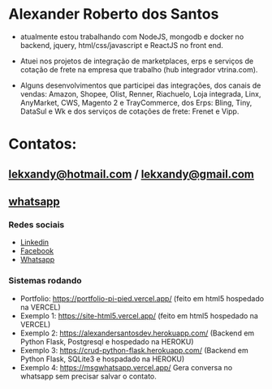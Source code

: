 # Alexander Roberto dos Santos 
- atualmente estou trabalhando com NodeJS, mongodb e docker no backend, jquery, html/css/javascript e ReactJS no front end.

- Atuei nos projetos de integração de marketplaces, erps e serviços de cotação de frete na empresa que trabalho (hub integrador vtrina.com).

- Alguns desenvolvimentos que participei das integrações, dos canais de vendas: Amazon, Shopee, Olist, Renner, Riachuelo, Loja integrada, Linx, AnyMarket, CWS, Magento 2 e TrayCommerce, dos Erps: Bling, Tiny, DataSul e Wk e dos serviços de cotações de frete: Frenet e Vipp.

# Contatos: 
  ## lekxandy@hotmail.com / lekxandy@gmail.com
  ## [whatsapp](https://api.whatsapp.com/send?phone=5541987138561&text=Ola)

### Redes sociais

-  [Linkedin](https://www.linkedin.com/in/alexander-roberto-dos-santos-030bb786)
-  [Facebook](https://pt-br.facebook.com/lekxandy)
-  [Whatsapp](https://api.whatsapp.com/send?phone=5541987138561)

### Sistemas rodando

-  Portfolio: https://portfolio-pi-pied.vercel.app/ (feito em html5 hospedado na VERCEL)
-  Exemplo 1: https://site-html5.vercel.app/ (feito em html5 hospedado na VERCEL)
-  Exemplo 2: https://alexandersantosdev.herokuapp.com/ (Backend em Python Flask, Postgresql e hospedado na HEROKU)
-  Exemplo 3: https://crud-python-flask.herokuapp.com/ (Backend em Python Flask, SQLite3 e hospadado na HEROKU)
-  Exemplo 4: https://msgwhatsapp.vercel.app/ Gera conversa no whatsapp sem precisar salvar o contato.

<!---
alexandersantosdev/alexandersantosdev is a ✨ special ✨ repository because its `README.md` (this file) appears on your GitHub profile.
You can click the Preview link to take a look at your changes.
--->
